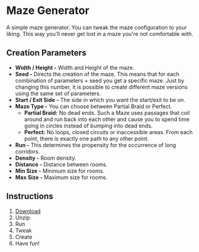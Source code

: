 # Maze Generator
A simple maze generator. You can tweak the maze configuration to your liking. This way you'll never get lost in a maze you're not comfortable with.

## Creation Parameters
- **Width / Height -** Width and Height of the maze.
- **Seed -** Directs the creation of the maze. This means that for each combination of parameters + seed you get a specific maze. Just by changing this number, it is possible to create different maze versions  using the same set of parameters.
- **Start / Exit Side -** The side in which you want the start/exit to be on.
- **Maze Type -** You can choose between Partial Braid or Perfect.
  - **Partial Braid:** No dead ends. Such a Maze uses passages that coil around and run back into each other and cause you to spend time going in circles instead of bumping into dead ends.
  - **Perfect:** No loops, closed circuits or inaccessible areas. From each point, there is exactly one path to any other point.
- **Run -** This determines the propensity for the occurrence of long corridors.
- **Density -** Room density.
- **Distance -** Distance between rooms.
- **Min Size -** Minimum size for rooms.
- **Max Size -** Maximum size for rooms.

## Instructions
1. [Download](https://github.com/Josephblt/MazeGenerator/releases/download/1.0/Maze.Generator.zip)
2. Unzip
3. Run
4. Tweak
5. Create
6. Have fun!
